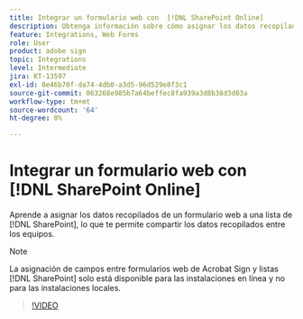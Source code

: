 ```yaml
---
title: Integrar un formulario web con  [!DNL SharePoint Online]
description: Obtenga información sobre cómo asignar los datos recopilados de un formulario web a una lista  [!DNL SharePoint]
feature: Integrations, Web Forms
role: User
product: adobe sign
topic: Integrations
level: Intermediate
jira: KT-13597
exl-id: 0e46b70f-da74-4db0-a3d5-96d529e8f3c1
source-git-commit: 063268e985b7a64beffec8fa939a3d8b38d3d03a
workflow-type: tm+mt
source-wordcount: '64'
ht-degree: 0%

---
```


# Integrar un formulario web con [!DNL SharePoint Online]

Aprende a asignar los datos recopilados de un formulario web a una lista de [!DNL SharePoint], lo que te permite compartir los datos recopilados entre los equipos.

>[!NOTE]
>
>La asignación de campos entre formularios web de Acrobat Sign y listas [!DNL SharePoint] solo está disponible para las instalaciones en línea y no para las instalaciones locales.

>[!VIDEO](https://video.tv.adobe.com/v/3421616?quality=12&learn=on&hidetitle=true)
